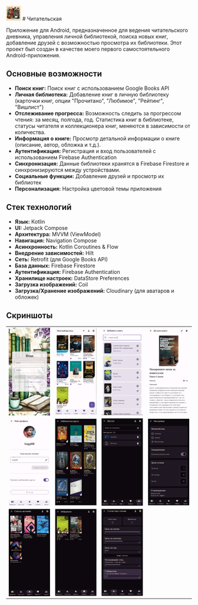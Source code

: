 <img src="screenshots/main.png" alt="App Icon" height="40"> # Читательская

Приложение для Android, предназначенное для ведения читательского дневника, управления личной библиотекой, поиска новых книг, добавление друзей с возможностью просмотра их библиотеки. Этот проект был создан в качестве моего первого самостоятельного Android-приложения.

## Основные возможности

*   **Поиск книг:** Поиск книг с использованием Google Books API
*   **Личная библиотека:** Добавление книг в личную библиотеку (карточки книг, опции "Прочитано", "Любимое", "Рейтинг", "Вишлист")
*   **Отслеживание прогресса:** Возможность следить за прогрессом чтения: за месяц, полгода, год. Статистика книг в библиотеке, статусы читателя и коллекционера книг, меняются в зависимости от количества.
*   **Информация о книге:** Просмотр детальной информации о книге (описание, автор, обложка и т.д.).
*   **Аутентификация:** Регистрация и вход пользователей с использованием Firebase Authentication
*   **Синхронизация:** Данные библиотеки хранятся в Firebase Firestore и синхронизируются между устройствами.
*   **Социальные функции:** Добавление друзей и просмотр их библиотек
*   **Персонализация:** Настройка цветовой темы приложения

## Стек технологий
*   **Язык:** Kotlin
*   **UI:** Jetpack Compose
*   **Архитектура:** MVVM (ViewModel)
*   **Навигация:** Navigation Compose
*   **Асинхронность:** Kotlin Coroutines & Flow
*   **Внедрение зависимостей:** Hilt
*   **Сеть:** Retrofit (для Google Books API)
*   **База данных:** Firebase Firestore
*   **Аутентификация:** Firebase Authentication
*   **Хранилище настроек:** DataStore Preferences
*   **Загрузка изображений:** Coil
*   **Загрузка/Хранение изображений:** Cloudinary (для аватаров и обложек)

## Скриншоты

<table>
  <tr>
    <td><img src="screenshots/welcome.png" alt="Экран приветствия" width="200"/></td>
    <td><img src="screenshots/library.png" alt="Экран библиотеки" width="200"/></td>
    <td><img src="screenshots/search.png" alt="Экран поиска" width="200"/></td>
    <td><img src="screenshots/book_details.png" alt="Экран деталей книги" width="200"/></td>
  </tr>
  <tr>
    <td><img src="screenshots/profile.png" alt="Экран профиля" width="200"/></td>
    <td><img src="screenshots/friends_screen.png" alt="Экран списка друзей" width="200"/></td>
    <td><img src="screenshots/friends.png" alt="Экран добавления друзей" width="200"/></td>
    <td><img src="screenshots/settings.png" alt="Экран настроек" width="200"/></td>
  </tr>
   <tr>
    <td><img src="screenshots/wishlist.png" alt="Экран списка желаний" width="200"/></td>
    <td><img src="screenshots/favourite.png" alt="Экран избранного" width="200"/></td>
    <td><img src="screenshots/statistics.png" alt="Экран статистики" width="200"/></td>
    <td></td> <!-- Пустая ячейка для выравнивания -->
  </tr>
</table>
